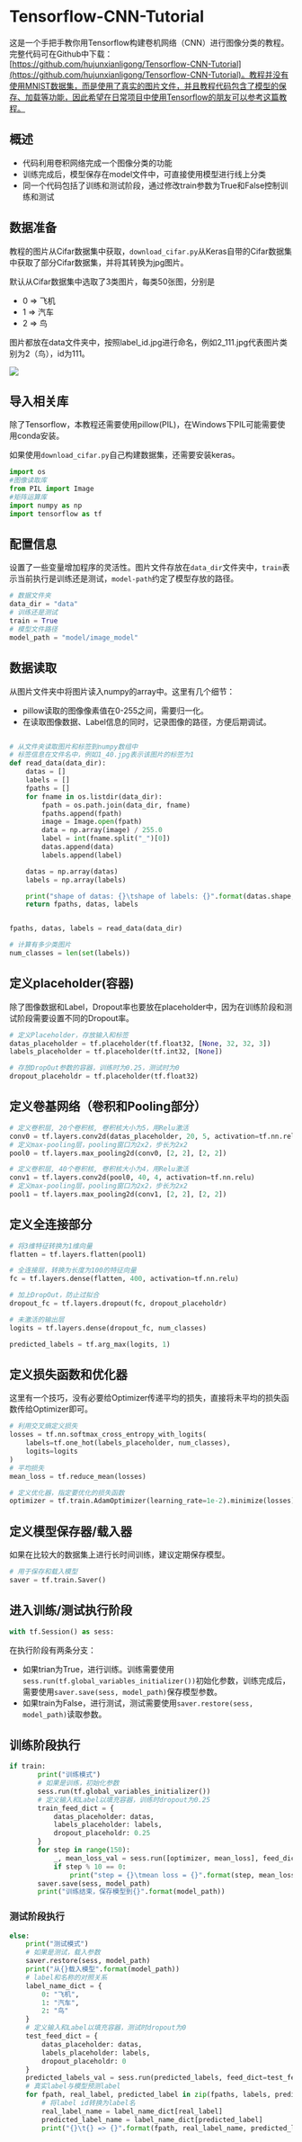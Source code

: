 # Tensorflow-CNN-Tutorial

这是一个手把手教你用Tensorflow构建卷机网络（CNN）进行图像分类的教程。完整代码可在Github中下载：[https://github.com/hujunxianligong/Tensorflow-CNN-Tutorial](https://github.com/hujunxianligong/Tensorflow-CNN-Tutorial)。教程并没有使用MNIST数据集，而是使用了真实的图片文件，并且教程代码包含了模型的保存、加载等功能，因此希望在日常项目中使用Tensorflow的朋友可以参考这篇教程。

## 概述

+ 代码利用卷积网络完成一个图像分类的功能
+ 训练完成后，模型保存在model文件中，可直接使用模型进行线上分类
+ 同一个代码包括了训练和测试阶段，通过修改train参数为True和False控制训练和测试

## 数据准备

教程的图片从Cifar数据集中获取，`download_cifar.py`从Keras自带的Cifar数据集中获取了部分Cifar数据集，并将其转换为jpg图片。

默认从Cifar数据集中选取了3类图片，每类50张图，分别是
+ 0 => 飞机
+ 1 => 汽车
+ 2 => 鸟

图片都放在data文件夹中，按照label_id.jpg进行命名，例如2_111.jpg代表图片类别为2（鸟），id为111。



![](demo.png)

## 导入相关库

除了Tensorflow，本教程还需要使用pillow(PIL)，在Windows下PIL可能需要使用conda安装。

如果使用`download_cifar.py`自己构建数据集，还需要安装keras。


```python
import os
#图像读取库
from PIL import Image
#矩阵运算库
import numpy as np
import tensorflow as tf
```

## 配置信息

设置了一些变量增加程序的灵活性。图片文件存放在`data_dir`文件夹中，`train`表示当前执行是训练还是测试，`model-path`约定了模型存放的路径。

```python
# 数据文件夹
data_dir = "data"
# 训练还是测试
train = True
# 模型文件路径
model_path = "model/image_model"
```

## 数据读取

从图片文件夹中将图片读入numpy的array中。这里有几个细节：

+ pillow读取的图像像素值在0-255之间，需要归一化。
+ 在读取图像数据、Label信息的同时，记录图像的路径，方便后期调试。

```python

# 从文件夹读取图片和标签到numpy数组中
# 标签信息在文件名中，例如1_40.jpg表示该图片的标签为1
def read_data(data_dir):
    datas = []
    labels = []
    fpaths = []
    for fname in os.listdir(data_dir):
        fpath = os.path.join(data_dir, fname)
        fpaths.append(fpath)
        image = Image.open(fpath)
        data = np.array(image) / 255.0
        label = int(fname.split("_")[0])
        datas.append(data)
        labels.append(label)

    datas = np.array(datas)
    labels = np.array(labels)

    print("shape of datas: {}\tshape of labels: {}".format(datas.shape, labels.shape))
    return fpaths, datas, labels


fpaths, datas, labels = read_data(data_dir)

# 计算有多少类图片
num_classes = len(set(labels))
```

## 定义placeholder(容器)

除了图像数据和Label，Dropout率也要放在placeholder中，因为在训练阶段和测试阶段需要设置不同的Dropout率。

```python
# 定义Placeholder，存放输入和标签
datas_placeholder = tf.placeholder(tf.float32, [None, 32, 32, 3])
labels_placeholder = tf.placeholder(tf.int32, [None])

# 存放DropOut参数的容器，训练时为0.25，测试时为0
dropout_placeholdr = tf.placeholder(tf.float32)
```

## 定义卷基网络（卷积和Pooling部分）
```python
# 定义卷积层, 20个卷积核, 卷积核大小为5，用Relu激活
conv0 = tf.layers.conv2d(datas_placeholder, 20, 5, activation=tf.nn.relu)
# 定义max-pooling层，pooling窗口为2x2，步长为2x2
pool0 = tf.layers.max_pooling2d(conv0, [2, 2], [2, 2])

# 定义卷积层, 40个卷积核, 卷积核大小为4，用Relu激活
conv1 = tf.layers.conv2d(pool0, 40, 4, activation=tf.nn.relu)
# 定义max-pooling层，pooling窗口为2x2，步长为2x2
pool1 = tf.layers.max_pooling2d(conv1, [2, 2], [2, 2])
```

## 定义全连接部分
```python
# 将3维特征转换为1维向量
flatten = tf.layers.flatten(pool1)

# 全连接层，转换为长度为100的特征向量
fc = tf.layers.dense(flatten, 400, activation=tf.nn.relu)

# 加上DropOut，防止过拟合
dropout_fc = tf.layers.dropout(fc, dropout_placeholdr)

# 未激活的输出层
logits = tf.layers.dense(dropout_fc, num_classes)

predicted_labels = tf.arg_max(logits, 1)
```

## 定义损失函数和优化器

这里有一个技巧，没有必要给Optimizer传递平均的损失，直接将未平均的损失函数传给Optimizer即可。

```python
# 利用交叉熵定义损失
losses = tf.nn.softmax_cross_entropy_with_logits(
    labels=tf.one_hot(labels_placeholder, num_classes),
    logits=logits
)
# 平均损失
mean_loss = tf.reduce_mean(losses)

# 定义优化器，指定要优化的损失函数
optimizer = tf.train.AdamOptimizer(learning_rate=1e-2).minimize(losses)
```

## 定义模型保存器/载入器
如果在比较大的数据集上进行长时间训练，建议定期保存模型。
```python
# 用于保存和载入模型
saver = tf.train.Saver()
```

## 进入训练/测试执行阶段
```python
with tf.Session() as sess:
```

在执行阶段有两条分支：
+ 如果trian为True，进行训练。训练需要使用`sess.run(tf.global_variables_initializer())`初始化参数，训练完成后，需要使用`saver.save(sess, model_path)`保存模型参数。
+ 如果train为False，进行测试，测试需要使用`saver.restore(sess, model_path)`读取参数。

## 训练阶段执行
```python
if train:
       print("训练模式")
       # 如果是训练，初始化参数
       sess.run(tf.global_variables_initializer())
       # 定义输入和Label以填充容器，训练时dropout为0.25
       train_feed_dict = {
           datas_placeholder: datas,
           labels_placeholder: labels,
           dropout_placeholdr: 0.25
       }
       for step in range(150):
           _, mean_loss_val = sess.run([optimizer, mean_loss], feed_dict=train_feed_dict)
           if step % 10 == 0:
               print("step = {}\tmean loss = {}".format(step, mean_loss_val))
       saver.save(sess, model_path)
       print("训练结束，保存模型到{}".format(model_path))
```

### 测试阶段执行
```python
else:
    print("测试模式")
    # 如果是测试，载入参数
    saver.restore(sess, model_path)
    print("从{}载入模型".format(model_path))
    # label和名称的对照关系
    label_name_dict = {
        0: "飞机",
        1: "汽车",
        2: "鸟"
    }
    # 定义输入和Label以填充容器，测试时dropout为0
    test_feed_dict = {
        datas_placeholder: datas,
        labels_placeholder: labels,
        dropout_placeholdr: 0
    }
    predicted_labels_val = sess.run(predicted_labels, feed_dict=test_feed_dict)
    # 真实label与模型预测label
    for fpath, real_label, predicted_label in zip(fpaths, labels, predicted_labels_val):
        # 将label id转换为label名
        real_label_name = label_name_dict[real_label]
        predicted_label_name = label_name_dict[predicted_label]
        print("{}\t{} => {}".format(fpath, real_label_name, predicted_label_name))
```
